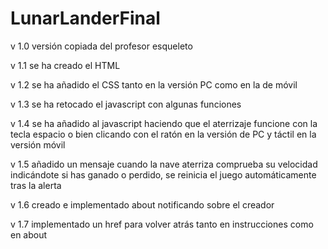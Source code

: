 # LunarLanderFinal

v 1.0 versión copiada del profesor esqueleto

v 1.1 se ha creado el HTML

v 1.2 se ha añadido el CSS tanto en la versión PC como en la de móvil

v 1.3 se ha retocado el javascript con algunas funciones

v 1.4 se ha añadido al javascript  haciendo que el aterrizaje funcione con la tecla espacio o bien clicando con el ratón en la versión de PC y táctil en la versión móvil

v 1.5 añadido un mensaje cuando la nave aterriza comprueba su velocidad indicándote si has ganado o perdido, se reinicia el juego automáticamente tras la alerta

v 1.6 creado e implementado about notificando sobre el creador

v 1.7 implementado un href para volver atrás tanto en instrucciones como en about
